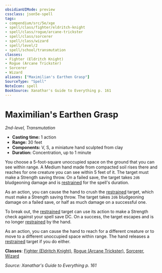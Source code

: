 ```yaml
---
obsidianUIMode: preview
cssclass: json5e-spell
tags:
- compendium/src/5e/xge
- spell/class/fighter/eldritch-knight
- spell/class/rogue/arcane-trickster
- spell/class/sorcerer
- spell/class/wizard
- spell/level/2
- spell/school/transmutation
classes:
- Fighter (Eldritch Knight)
- Rogue (Arcane Trickster)
- Sorcerer
- Wizard
aliases: ["Maximilian's Earthen Grasp"]
SourceType: "Spell"
NoteIcon: spell
BookSource: Xanathar's Guide to Everything p. 161
---
```

# Maximilian's Earthen Grasp
*2nd-level, Transmutation*  

- **Casting time:** 1 action
- **Range:** 30 feet
- **Components:** V, S, a miniature hand sculpted from clay
- **Duration:** Concentration, up to 1 minute

You choose a 5-foot-square unoccupied space on the ground that you can see within range. A Medium hand made from compacted soil rises there and reaches for one creature you can see within 5 feet of it. The target must make a Strength saving throw. On a failed save, the target takes `2d6` bludgeoning damage and is [restrained](/2-Mechanics/CLI/rules/conditions.md#restrained) for the spell's duration.

As an action, you can cause the hand to crush the [restrained](/2-Mechanics/CLI/rules/conditions.md#restrained) target, which must make a Strength saving throw. The target takes `2d6` bludgeoning damage on a failed save, or half as much damage on a successful one.

To break out, the [restrained](/2-Mechanics/CLI/rules/conditions.md#restrained) target can use its action to make a Strength check against your spell save DC. On a success, the target escapes and is no longer [restrained](/2-Mechanics/CLI/rules/conditions.md#restrained) by the hand.

As an action, you can cause the hand to reach for a different creature or to move to a different unoccupied space within range. The hand releases a [restrained](/2-Mechanics/CLI/rules/conditions.md#restrained) target if you do either.

**Classes**: [Fighter (Eldritch Knight)](/2-Mechanics/CLI/classes/fighter-eldritch-knight.md), [Rogue (Arcane Trickster)](/2-Mechanics/CLI/classes/rogue-arcane-trickster.md), [Sorcerer](/2-Mechanics/CLI/classes/sorcerer.md), [Wizard](/2-Mechanics/CLI/classes/wizard.md)

*Source: Xanathar's Guide to Everything p. 161*